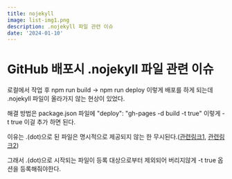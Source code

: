 ```yaml
---
title: nojekyll
image: list-img1.png
description: .nojekyll 파일 관련 이슈
date: '2024-01-10'
---
```


GitHub 배포시 .nojekyll 파일 관련 이슈
=============

로컬에서 작업 후 npm run build -> npm run deploy 이렇게 배포를 하게 되는데 .nojekyll 파일이 올라가지 않는 현상이 있었다.

해결 방법은 package.json 파일에 "deploy": "gh-pages -d build -t true" 이렇게 -t true 이걸 추가 하면 된다.

이유는 .(dot)으로 된 파일은 명시적으로 제공되지 않는 한 무시된다.([관련링크1](https://github.com/tschaub/gh-pages#optionsdotfiles "관련링크1"), [관련링크2](https://zenn.dev/mktu/articles/29eab3ac780f13#%E3%83%AD%E3%83%BC%E3%82%AB%E3%83%AB%E3%81%8B%E3%82%89%E3%81%AE%E3%83%87%E3%83%97%E3%83%AD%E3%82%A4 "관련링크2"))

그래서 .(dot)으로 시작되는 파일이 등록 대상으로부터 제외되어 버리지않게 -t true 옵션을 등록해줘야한다.